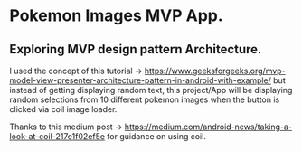 # Pokemon Images MVP App.

## Exploring MVP design pattern Architecture.

I used the concept of this tutorial -> https://www.geeksforgeeks.org/mvp-model-view-presenter-architecture-pattern-in-android-with-example/ but instead of getting displaying random text, this project/App will be displaying random selections from 10 different pokemon images when the button is clicked via coil image loader.

Thanks to this medium post -> https://medium.com/android-news/taking-a-look-at-coil-217e1f02ef5e for guidance on using coil.